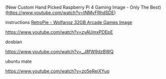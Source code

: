 (New Custom Hand Picked Raspberry Pi 4 Gaming Image - Only The Best)(https://www.youtube.com/watch?v=tNMvFRhdSDE)

instructions
[RetroPie - Wolfanoz 32GB Arcade Games Image](https://www.youtube.com/watch?v=skWUToxR-q0)

https://www.youtube.com/watch?v=zyAUmxPDEpE

dosbian

https://www.youtube.com/watch?v=_J8fW9dzBWQ


ubuntu mate

https://www.youtube.com/watch?v=zo5eReiXYuo
